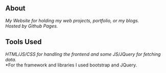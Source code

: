 ## About
*My Website for holding my web projects, portfolio, or my blogs.\
Hosted by Github Pages.*

## Tools Used
*HTML/JS/CSS for handling the frontend and some JS/JQuery for fetching data.*\
*For the framework and libraries I used bootstrap and JQuery.
